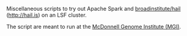 Miscellaneous scripts to try out Apache Spark and [broadinstitute/hail][0] (http://hail.is) on an LSF cluster. 

The script are meant to run at the [McDonnell Genome Institute (MGI)][1].

[0]: https://github.com/broadinstitute/hail
[1]: http://genome.wustl.edu
